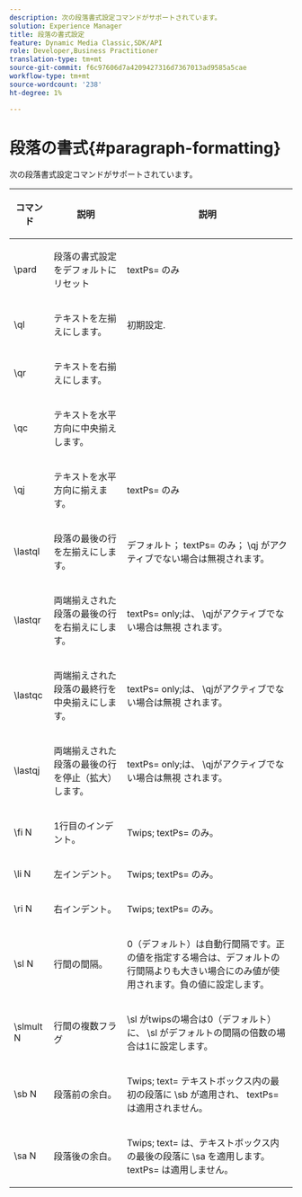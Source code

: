 ```yaml
---
description: 次の段落書式設定コマンドがサポートされています。
solution: Experience Manager
title: 段落の書式設定
feature: Dynamic Media Classic,SDK/API
role: Developer,Business Practitioner
translation-type: tm+mt
source-git-commit: f6c97606d7a4209427316d7367013ad9585a5cae
workflow-type: tm+mt
source-wordcount: '238'
ht-degree: 1%

---
```



# 段落の書式{#paragraph-formatting}

次の段落書式設定コマンドがサポートされています。

<table id="table_5DD044E1C0614A29A2413557DF57197D"> 
 <thead> 
  <tr> 
   <th class="entry"> <p>コマンド </p> </th> 
   <th class="entry"> <p>説明 </p> </th> 
   <th class="entry"> <p>説明 </p> </th> 
  </tr> 
 </thead>
 <tbody> 
  <tr> 
   <td> <span class="codeph"> \pard  </span> </td> 
   <td> <p>段落の書式設定をデフォルトにリセット </p> </td> 
   <td> <p> <span class="codeph"> textPs= </span> のみ </p> </td> 
  </tr> 
  <tr> 
   <td> <span class="codeph"> \ql  </span> </td> 
   <td> <p>テキストを左揃えにします。 </p> </td> 
   <td> <p>初期設定. </p> </td> 
  </tr> 
  <tr> 
   <td> <span class="codeph"> \qr  </span> </td> 
   <td> <p>テキストを右揃えにします。 </p> </td> 
   <td> <p> </p> </td> 
  </tr> 
  <tr> 
   <td> <span class="codeph"> \qc  </span> </td> 
   <td> <p>テキストを水平方向に中央揃えします。 </p> </td> 
   <td> <p> </p> </td> 
  </tr> 
  <tr> 
   <td> <span class="codeph"> \qj  </span> </td> 
   <td> <p>テキストを水平方向に揃えます。 </p> </td> 
   <td> <p> <span class="codeph"> textPs= </span> のみ </p> </td> 
  </tr> 
  <tr> 
   <td> <span class="codeph"> \lastql  </span> </td> 
   <td> <p>段落の最後の行を左揃えにします。 </p> </td> 
   <td> <p>デフォルト；<span class="codeph"> textPs= </span>のみ；<span class="codeph"> \qj </span>がアクティブでない場合は無視されます。 </p> </td> 
  </tr> 
  <tr> 
   <td> <span class="codeph"> \lastqr  </span> </td> 
   <td> <p>両端揃えされた段落の最後の行を右揃えにします。 </p> </td> 
   <td> <p> <span class="codeph"> textPs=  </span> only;は、 <span class="codeph"> \qjがアクティブでない場合は無視 </span> されます。 </p> </td> 
  </tr> 
  <tr> 
   <td> <span class="codeph"> \lastqc  </span> </td> 
   <td> <p>両端揃えされた段落の最終行を中央揃えにします。 </p> </td> 
   <td> <p> <span class="codeph"> textPs=  </span> only;は、 <span class="codeph"> \qjがアクティブでない場合は無視 </span>されます。 </p> </td> 
  </tr> 
  <tr> 
   <td> <span class="codeph"> \lastqj  </span> </td> 
   <td> <p>両端揃えされた段落の最後の行を停止（拡大）します。 </p> </td> 
   <td> <p> <span class="codeph"> textPs=  </span> only;は、 <span class="codeph"> \qjがアクティブでない場合は無視 </span>されます。 </p> </td> 
  </tr> 
  <tr> 
   <td> <span class="codeph"> \fi  <span class="varname"> N  </span> </span> </td> 
   <td> <p>1行目のインデント。 </p> </td> 
   <td> <p>Twips;<span class="codeph"> textPs= </span>のみ。 </p> </td> 
  </tr> 
  <tr> 
   <td> <span class="codeph"> \li  <span class="varname"> N  </span> </span> </td> 
   <td> <p>左インデント。 </p> </td> 
   <td> <p>Twips;<span class="codeph"> textPs= </span>のみ。 </p> </td> 
  </tr> 
  <tr> 
   <td> <span class="codeph"> \ri  <span class="varname"> N  </span> </span> </td> 
   <td> <p>右インデント。 </p> </td> 
   <td> <p>Twips;<span class="codeph"> textPs= </span>のみ。 </p> </td> 
  </tr> 
  <tr> 
   <td> <span class="codeph"> \sl  <span class="varname"> N  </span> </span> </td> 
   <td> <p>行間の間隔。 </p> </td> 
   <td> <p>0（デフォルト）は自動行間隔です。正の値を指定する場合は、デフォルトの行間隔よりも大きい場合にのみ値が使用されます。負の値に設定します。 </p> </td> 
  </tr> 
  <tr> 
   <td> <span class="codeph"> \slmult  <span class="varname"> N  </span> </span> </td> 
   <td> <p>行間の複数フラグ </p> </td> 
   <td> <p><span class="codeph"> \sl </span>がtwipsの場合は0（デフォルト）に、<span class="codeph"> \sl </span>がデフォルトの間隔の倍数の場合は1に設定します。 </p> </td> 
  </tr> 
  <tr> 
   <td> <span class="codeph"> \sb  <span class="varname"> N  </span> </span> </td> 
   <td> <p>段落前の余白。 </p> </td> 
   <td> <p>Twips;<span class="codeph"> text= </span>テキストボックス内の最初の段落に<span class="codeph"> \sb </span>が適用され、<span class="codeph"> textPs= </span>は適用されません。 </p> </td> 
  </tr> 
  <tr> 
   <td> <span class="codeph"> \sa  <span class="varname"> N  </span> </span> </td> 
   <td> <p>段落後の余白。 </p> </td> 
   <td> <p>Twips;<span class="codeph"> text= </span>は、テキストボックス内の最後の段落に<span class="codeph"> \sa </span>を適用します。<span class="codeph"> textPs= </span>は適用しません。 </p> </td> 
  </tr> 
 </tbody> 
</table>

